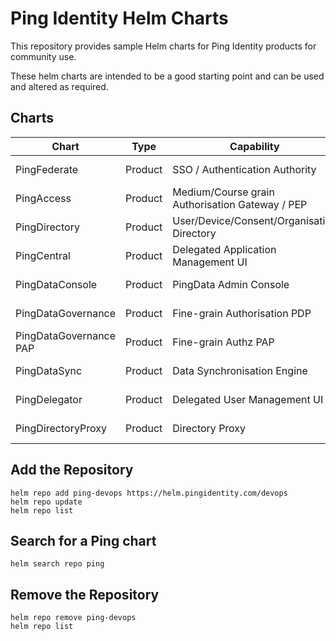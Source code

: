 # Ping Identity Helm Charts

This repository provides sample Helm charts for Ping Identity products for community use.

These helm charts are intended to be a good starting point and can be used and altered as required.


## Charts

| Chart | Type | Capability | Status | Scalable |
|--|--|--|--|--|
| PingFederate | Product | SSO / Authentication Authority | Available (Beta) | Yes |
| PingAccess | Product | Medium/Course grain Authorisation Gateway / PEP | Available (Beta) | No (TBC) |
| PingDirectory | Product | User/Device/Consent/Organisation Directory | Available (Beta) | Yes |
| PingCentral | Product | Delegated Application Management UI | Available (Beta) | Yes |
| PingDataConsole | Product | PingData Admin Console | Available (Beta) | Not required |
| PingDataGovernance | Product | Fine-grain Authorisation PDP | Not available | N/a |
| PingDataGovernance PAP | Product | Fine-grain Authz PAP | Not available | N/a |
| PingDataSync | Product | Data Synchronisation Engine | Not available | N/a |
| PingDelegator | Product | Delegated User Management UI | Not available | Yes |
| PingDirectoryProxy | Product | Directory Proxy | Not available | N/a |

## Add the Repository

```shell
helm repo add ping-devops https://helm.pingidentity.com/devops
helm repo update
helm repo list
```

## Search for a Ping chart
```shell
helm search repo ping
```

## Remove the Repository

```shell
helm repo remove ping-devops
helm repo list
```
